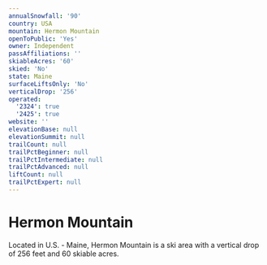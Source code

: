 ```yaml
---
annualSnowfall: '90'
country: USA
mountain: Hermon Mountain
openToPublic: 'Yes'
owner: Independent
passAffiliations: ''
skiableAcres: '60'
skied: 'No'
state: Maine
surfaceLiftsOnly: 'No'
verticalDrop: '256'
operated:
  '2324': true
  '2425': true
website: ''
elevationBase: null
elevationSummit: null
trailCount: null
trailPctBeginner: null
trailPctIntermediate: null
trailPctAdvanced: null
liftCount: null
trailPctExpert: null
---
```



# Hermon Mountain

Located in U.S. - Maine, Hermon Mountain is a ski area with a vertical drop of 256 feet and 60 skiable acres.
